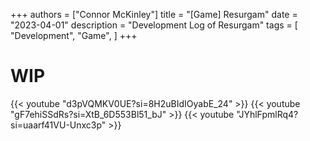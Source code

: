 +++
authors = ["Connor McKinley"]
title = "[Game] Resurgam"
date = "2023-04-01"
description = "Development Log of Resurgam"
tags = [
    "Development",
    "Game",
]
+++

# WIP

{{< youtube "d3pVQMKV0UE?si=8H2uBIdIOyabE_24" >}}
{{< youtube "gF7ehiSSdRs?si=XtB_6D553Bl51_bJ" >}}
{{< youtube "JYhlFpmlRq4?si=uaarf41VU-Unxc3p" >}}
